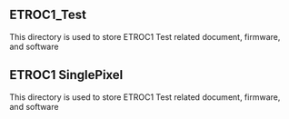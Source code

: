 ## ETROC1_Test
This directory is used to store ETROC1 Test related document, firmware, and software
## ETROC1 SinglePixel  
This directory is used to store ETROC1 Test related document, firmware, and software
